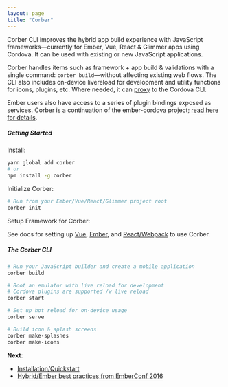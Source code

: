 ```yaml
---
layout: page
title: "Corber"
---
```


Corber CLI improves the hybrid app build experience with JavaScript frameworks&mdash;currently for Ember, Vue, React & Glimmer apps using Cordova. It can be used with existing or new JavaScript applications.

Corber handles items such as framework + app build & validations with a single command: `corber build`&mdash;without affecting existing web flows. The CLI also includes on-device livereload for development and utility functions for icons, plugins, etc. Where needed, it can [proxy](/pages/cli#proxy) to the Cordova CLI.

Ember users also have access to a series of plugin bindings exposed as services. Corber is a continuation of the ember-cordova project; [read here for details](http://blog.isleofcode.com/announcing-corber-ember-cordova-vue).

##### Getting Started

Install:

```bash
yarn global add corber
# or
npm install -g corber
```

Initialize Corber:

```bash
# Run from your Ember/Vue/React/Glimmer project root
corber init
```

Setup Framework for Corber:

See docs for setting up [Vue](/pages/frameworks/vue), [Ember](/pages/frameworks/ember), and [React/Webpack](/pages/frameworks/react) to use Corber.

##### The Corber CLI

```bash
# Run your JavaScript builder and create a mobile application
corber build

# Boot an emulator with live reload for development
# Cordova plugins are supported /w live reload
corber start

# Set up hot reload for on-device usage
corber serve

# Build icon & splash screens
corber make-splashes
corber make-icons
```

**Next**:

- [Installation/Quickstart](pages/installation)
- [Hybrid/Ember best practices from EmberConf 2016](https://www.youtube.com/embed/Ry639hvWKbM)
